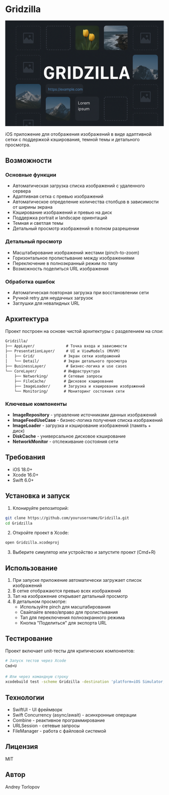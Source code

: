 # Gridzilla

![Banner](Docs/banner.png)

iOS приложение для отображения изображений в виде адаптивной сетки с поддержкой кэширования, темной темы и детального просмотра.

## Возможности

### Основные функции
- Автоматическая загрузка списка изображений с удаленного сервера
- Адаптивная сетка с превью изображений
- Автоматическое определение количества столбцов в зависимости от ширины экрана
- Кэширование изображений и превью на диск
- Поддержка portrait и landscape ориентаций
- Темная и светлая темы
- Детальный просмотр изображений в полном разрешении

### Детальный просмотр
- Масштабирование изображений жестами (pinch-to-zoom)
- Горизонтальное пролистывание между изображениями
- Переключение в полноэкранный режим по тапу
- Возможность поделиться URL изображения

### Обработка ошибок
- Автоматическая повторная загрузка при восстановлении сети
- Ручной retry для неудачных загрузок
- Заглушки для невалидных URL

## Архитектура

Проект построен на основе чистой архитектуры с разделением на слои:

```
Gridzilla/
├── AppLayer/              # Точка входа и зависимости
├── PresentationLayer/     # UI и ViewModels (MVVM)
│   ├── Grid/             # Экран сетки изображений
│   └── Detail/           # Экран детального просмотра
├── BusinessLayer/         # Бизнес-логика и use cases
└── CoreLayer/            # Инфраструктура
    ├── Networking/       # Сетевые запросы
    ├── FileCache/        # Дисковое кэширование
    ├── ImageLoader/      # Загрузка и кэширование изображений
    └── Monitoring/       # Мониторинг состояния сети
```

### Ключевые компоненты

- **ImageRepository** - управление источниками данных изображений
- **ImageFeedUseCase** - бизнес-логика получения списка изображений
- **ImageLoader** - загрузка и кэширование изображений (память + диск)
- **DiskCache** - универсальное дисковое кэширование
- **NetworkMonitor** - отслеживание состояния сети

## Требования

- iOS 18.0+
- Xcode 16.0+
- Swift 6.0+

## Установка и запуск

1. Клонируйте репозиторий:
```bash
git clone https://github.com/yourusername/Gridzilla.git
cd Gridzilla
```

2. Откройте проект в Xcode:
```bash
open Gridzilla.xcodeproj
```

3. Выберите симулятор или устройство и запустите проект (Cmd+R)

## Использование

1. При запуске приложение автоматически загружает список изображений
2. В сетке отображаются превью всех изображений
3. Тап на изображение открывает детальный просмотр
4. В детальном просмотре:
   - Используйте pinch для масштабирования
   - Свайпайте влево/вправо для пролистывания
   - Тап для переключения полноэкранного режима
   - Кнопка "Поделиться" для экспорта URL

## Тестирование

Проект включает unit-тесты для критических компонентов:

```bash
# Запуск тестов через Xcode
Cmd+U

# Или через командную строку
xcodebuild test -scheme Gridzilla -destination 'platform=iOS Simulator,name=iPhone 15'
```

## Технологии

- SwiftUI - UI фреймворк
- Swift Concurrency (async/await) - асинхронные операции
- Combine - реактивное программирование
- URLSession - сетевые запросы
- FileManager - работа с файловой системой

## Лицензия

MIT

## Автор

Andrey Torlopov
